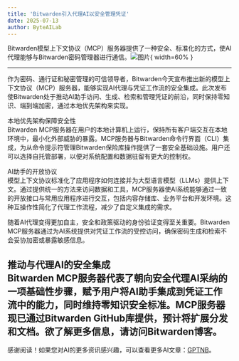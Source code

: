 ```yaml
---
title: 'Bitwarden引入代理AI以安全管理凭证'
date: 2025-07-13
author: ByteAILab
---
```


Bitwarden模型上下文协议（MCP）服务器提供了一种安全、标准化的方式，使AI代理能够与Bitwarden密码管理器进行通信。![图片](https://ai-techpark.com/wp-content/uploads/Bitwarden-Brings.jpg){ width=60% }

---
作为密码、通行证和秘密管理的可信领导者，Bitwarden今天宣布推出新的模型上下文协议（MCP）服务器，能够实现AI代理与凭证工作流的安全集成。此次发布使Bitwarden处于推动AI助手访问、生成、检索和管理凭证的前沿，同时保持零知识、端到端加密，通过本地优先架构来实现。

本地优先架构保障安全性  
Bitwarden MCP服务器在用户的本地计算机上运行，保持所有客户端交互在本地环境中，最小化外部威胁的暴露。MCP服务器与Bitwarden命令行界面（CLI）集成，为从命令提示符管理Bitwarden保险库操作提供了一套安全基础设施。用户还可以选择自托管部署，以便对系统配置和数据驻留有更大的控制权。

AI助手的开放协议  
模型上下文协议标准化了应用程序如何连接并为大型语言模型（LLMs）提供上下文。通过提供统一的方法来访问数据和工具，MCP服务器使AI系统能够通过一致的开放接口与常用应用程序进行交互，包括内容存储库、业务平台和开发环境。这种互操作性简化了代理工作流程，减少了自定义集成的需求。

随着AI代理变得更加自主，安全和政策驱动的身份验证变得至关重要。Bitwarden MCP服务器通过为AI系统提供对凭证工作流的受控访问，确保密码生成和检索不会妥协加密或暴露敏感信息。

推动与代理AI的安全集成  
Bitwarden MCP服务器代表了朝向安全代理AI采纳的一项基础性步骤，赋予用户将AI助手集成到凭证工作流中的能力，同时维持零知识安全标准。MCP服务器现已通过Bitwarden GitHub库提供，预计将扩展分发和文档。欲了解更多信息，请访问Bitwarden博客。
---
感谢阅读！如果您对AI的更多资讯感兴趣，可以查看更多AI文章：[GPTNB](https://gptnb.com)。